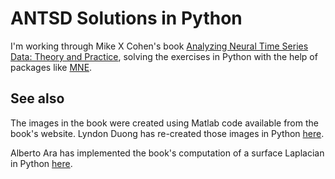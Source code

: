 # ANTSD Solutions in Python

I'm working through Mike X Cohen's book [Analyzing Neural Time Series Data: Theory and Practice](http://mikexcohen.com/#books), solving the exercises in Python with the help of packages like [MNE](https://martinos.org/mne/stable/index.html).

## See also

The images in the book were created using Matlab code available from the book's website. Lyndon Duong has re-created those images in Python [here](https://github.com/lyndond/Analyzing_Neural_Time_Series).

Alberto Ara has implemented the book's computation of a surface Laplacian in Python [here](https://github.com/alberto-ara/Surface-Laplacian).
